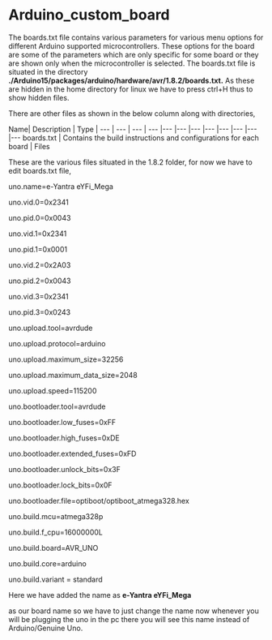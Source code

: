 # Arduino_custom_board
 
The boards.txt file contains various parameters for various menu options for different Arduino supported microcontrollers. These options for the board are some of the parameters which are only specific for some board or they are shown only when the microcontroller is selected. The boards.txt file is situated in the directory **./Arduino15/packages/arduino/hardware/avr/1.8.2/boards.txt.** As these are hidden in the home directory for linux we have to press ctrl+H thus to show hidden files.

There are other files as shown in the below column along with directories, 

Name| Description | Type |
--- | --- | --- | --- |--- |--- |--- |--- |--- |--- |--- |---
boards.txt | Contains the build instructions and configurations for each board | Files

These are the various files situated in the 1.8.2 folder, for now we have to edit boards.txt file,

uno.name=e-Yantra eYFi\_Mega

uno.vid.0=0x2341

uno.pid.0=0x0043

uno.vid.1=0x2341

uno.pid.1=0x0001

uno.vid.2=0x2A03

uno.pid.2=0x0043

uno.vid.3=0x2341

uno.pid.3=0x0243

uno.upload.tool=avrdude

uno.upload.protocol=arduino

uno.upload.maximum\_size=32256

uno.upload.maximum\_data\_size=2048

uno.upload.speed=115200

uno.bootloader.tool=avrdude

uno.bootloader.low\_fuses=0xFF

uno.bootloader.high\_fuses=0xDE

uno.bootloader.extended\_fuses=0xFD

uno.bootloader.unlock\_bits=0x3F

uno.bootloader.lock\_bits=0x0F

uno.bootloader.file=optiboot/optiboot\_atmega328.hex

uno.build.mcu=atmega328p

uno.build.f\_cpu=16000000L

uno.build.board=AVR\_UNO

uno.build.core=arduino

uno.build.variant = standard

Here we have added the name as **e-Yantra eYFi\_Mega**

as our board name so we have to just change the name now whenever you will be plugging the uno in the pc there you will see this name instead of Arduino/Genuine Uno.